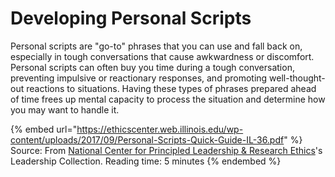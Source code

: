 # Developing Personal Scripts

Personal scripts are "go-to" phrases that you can use and fall back on, especially in tough conversations that cause awkwardness or discomfort. Personal scripts can often buy you time during a tough conversation, preventing impulsive or reactionary responses, and promoting well-thought-out reactions to situations. Having these types of phrases prepared ahead of time frees up mental capacity to process the situation and determine how you may want to handle it.

{% embed url="https://ethicscenter.web.illinois.edu/wp-content/uploads/2017/09/Personal-Scripts-Quick-Guide-IL-36.pdf" %}
Source: From [National Center for Principled Leadership & Research Ethics](https://ncpre.csl.illinois.edu/)'s Leadership Collection. Reading time: 5 minutes
{% endembed %}
